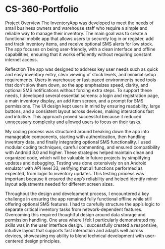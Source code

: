 # CS-360-Portfolio
Project Overview
The InventoryApp was developed to meet the needs of small business owners and warehouse staff who require a simple and reliable way to manage their inventory. The main goal was to create a functional mobile app that allows users to securely log in or register, add and track inventory items, and receive optional SMS alerts for low stock. The app focuses on being user-friendly, with a clean interface and offline capabilities, ensuring that it works efficiently without requiring constant internet access.

Reflection
The app was designed to address key user needs such as quick and easy inventory entry, clear viewing of stock levels, and minimal setup requirements. Users in warehouse or fast-paced environments need tools that don't slow them down, so the app emphasizes speed, clarity, and optional SMS notifications without forcing extra steps. To support these needs, I developed several essential screens: a login and registration page, a main inventory display, an add item screen, and a prompt for SMS permissions. The UI design kept users in mind by ensuring readability, large buttons, and a consistent layout across devices, making interactions fast and intuitive. This approach proved successful because it reduced unnecessary complexity and allowed users to focus on their tasks.

My coding process was structured around breaking down the app into manageable components, starting with authentication, then handling inventory data, and finally integrating optional SMS functionality. I used modular coding techniques, careful commenting, and ensured compatibility with Android 8.0 and higher. These strategies helped maintain clean and organized code, which will be valuable in future projects by simplifying updates and debugging. Testing was done extensively on an Android emulator with API level 33, verifying that all functions performed as expected, from login to inventory updates. This testing process was important because it ensured the app’s reliability and helped identify minor layout adjustments needed for different screen sizes.

Throughout the design and development process, I encountered a key challenge in ensuring the app remained fully functional offline while still offering optional SMS features. I had to carefully structure the app’s logic to separate critical inventory tasks from network-dependent features. Overcoming this required thoughtful design around data storage and permission handling. One area where I felt I particularly demonstrated my skills was in the user interface design. I successfully created a responsive, intuitive layout that supports fast interaction and adapts well across devices, showcasing my ability to blend technical development with user-centered design principles.
